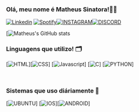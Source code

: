

### Olá, meu nome é Matheus Sinatora!👨‍💻

[![Linkedin](https://img.shields.io/badge/LinkedIn-0077B5?style=for-the-badge&logo=linkedin&logoColor=white)](https://www.linkedin.com/in/matheussinatora/)
[![Spotify](https://img.shields.io/badge/Spotify-1ED760?&style=for-the-badge&logo=spotify&logoColor=white)](https://open.spotify.com/user/21u4rxyev7ecz73w2znmp4oiy?si=2UXPkdoQT_qMF4ICVxEusg)[![INSTAGRAM](https://img.shields.io/badge/Instagram-E4405F?style=for-the-badge&logo=instagram&logoColor=white)](https://www.instagram.com/_matheussinatora/)[![DISCORD](https://img.shields.io/badge/Discord-7289DA?style=for-the-badge&logo=discord&logoColor=white)](fazeboy#6545)

[![Matheus's GitHub stats](https://github-readme-stats.vercel.app/api?username=matheussinatora&show_icons=true&theme=dracula)

### Linguagens que utilizo! 🗂️

[![HTML]( 	https://img.shields.io/badge/HTML5-E34F26?style=for-the-badge&logo=html5&logoColor=white)][![CSS](https://img.shields.io/badge/CSS-239120?&style=for-the-badge&logo=css3&logoColor=white)] [![Javascript](https://img.shields.io/badge/JavaScript-323330?style=for-the-badge&logo=javascript&logoColor=F7DF1E)] [![C]( 	https://img.shields.io/badge/C-00599C?style=for-the-badge&logo=c&logoColor=white)] [![PYTHON](https://img.shields.io/badge/Python-3776AB?style=for-the-badge&logo=python&logoColor=white)]

<br>


### Sistemas que uso diáriamente 🤖
[![UBUNTU](https://img.shields.io/badge/Ubuntu-E95420?style=for-the-badge&logo=ubuntu&logoColor=white)]
[![IOS](https://img.shields.io/badge/iOS-000000?style=for-the-badge&logo=ios&logoColor=white)][![ANDROID]( 	https://img.shields.io/badge/Android-3DDC84?style=for-the-badge&logo=android&logoColor=white)]


